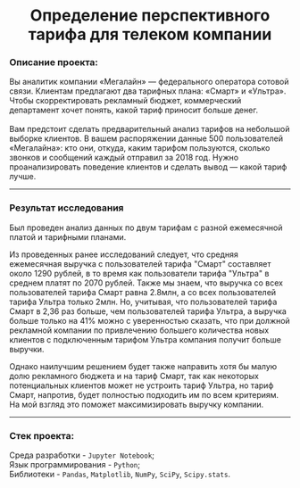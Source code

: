 <h1 align="center"> Определение перспективного тарифа для телеком компании </h1>

<h3>Описание проекта:</h3> 

Вы аналитик компании «Мегалайн» — федерального оператора сотовой связи. Клиентам предлагают два тарифных плана: «Смарт» и «Ультра».
Чтобы скорректировать рекламный бюджет, коммерческий департамент хочет понять, какой тариф приносит больше денег. <br><br>
Вам предстоит сделать предварительный анализ тарифов на небольшой выборке клиентов. В вашем распоряжении данные 500 пользователей
«Мегалайна»: кто они, откуда, каким тарифом пользуются, сколько звонков и сообщений каждый отправил за 2018 год. Нужно проанализировать
поведение клиентов и сделать вывод — какой тариф лучше.
***
### Результат исследования
Был проведен анализ данных по двум тарифам с разной ежемесячной платой и тарифными планами. 

Из проведенных ранее исследований следует, что средняя ежемесячная выручка с пользователей тарифа "Смарт" составляет около 1290 рублей,
в то время как пользователи тарифа "Ультра" в среднем платят по 2070 рублей. Также мы знаем, что выручка со всех пользователей тарифа 
Смарт равна 2.8млн, а со всех пользователей тарифа Ультра только 2млн. Но, учитывая, что пользователей тарифа Смарт в 2,36 раз больше,
чем пользователей тарифа Ультра, а выручка больше только на 41% можно с уверенностью сказать, что при должной рекламной компании 
по привлечению большего количества новых клиентов с подключенным тарифом Ультра компания получит больше выручки.

Однако наилучшим решением будет также направить хотя бы малую долю рекламного бюджета и на тариф Смарт, так как некоторых потенциальных
клиентов может не устроить тариф Ультра, но тариф Смарт, напротив, будет полностью подходить им по всем критериям. 
На мой взгляд это поможет максимизировать выручку компании.
***
<h3>Стек проекта:</h3>

Среда разработки - `Jupyter Notebook`; <br>
Язык программирования - `Python`; <br>
Библиотеки - `Pandas`, `Matplotlib`, `NumPy`, `SciPy`, `Scipy.stats`. <br>
